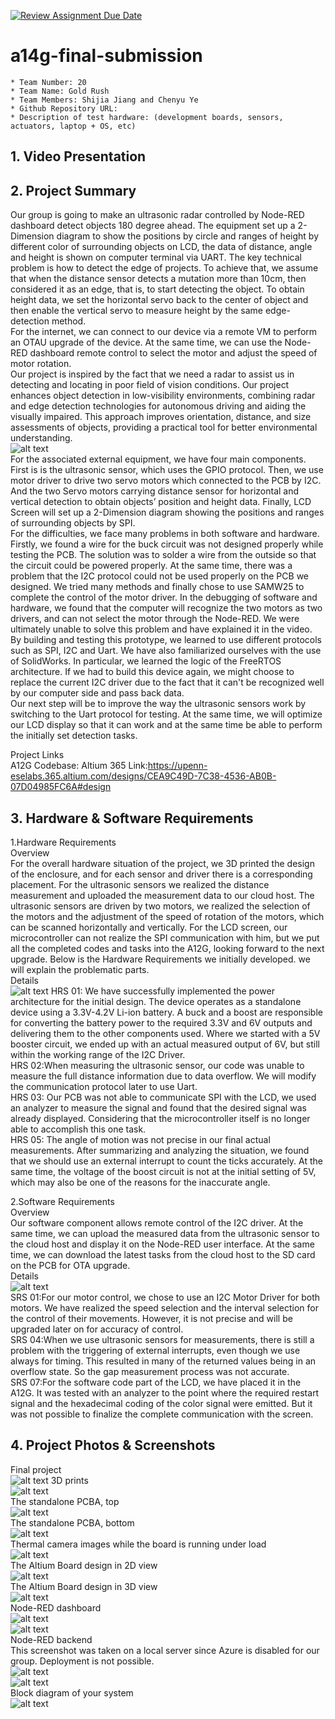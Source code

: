 [![Review Assignment Due Date](https://classroom.github.com/assets/deadline-readme-button-24ddc0f5d75046c5622901739e7c5dd533143b0c8e959d652212380cedb1ea36.svg)](https://classroom.github.com/a/kzkUPShx)
# a14g-final-submission

    * Team Number: 20
    * Team Name: Gold Rush
    * Team Members: Shijia Jiang and Chenyu Ye
    * Github Repository URL: 
    * Description of test hardware: (development boards, sensors, actuators, laptop + OS, etc) 

## 1. Video Presentation

## 2. Project Summary  

Our group is going to make an ultrasonic radar controlled by Node-RED dashboard detect objects 180 degree ahead. The equipment set up a 2-Dimension diagram to show the positions by circle and ranges of height by different color of surrounding objects on LCD, the data of distance, angle and height is shown on computer terminal via UART. The key technical problem is how to detect the edge of projects. To achieve that, we assume that when the distance sensor detects a mutation more than 10cm, then considered it as an edge, that is, to start detecting the object. To obtain height data, we set the horizontal servo back to the center of object and then enable the vertical servo to measure height by the same edge-detection method.  
For the internet, we can connect to our device via a remote VM to perform an OTAU upgrade of the device. At the same time, we can use the Node-RED dashboard remote control to select the motor and adjust the speed of motor rotation.  
Our project is inspired by the fact that we need a radar to assist us in detecting and locating in poor field of vision conditions. Our project enhances object detection in low-visibility environments, combining radar and edge detection technologies for autonomous driving and aiding the visually impaired. This approach improves orientation, distance, and size assessments of objects, providing a practical tool for better environmental understanding.  
![alt text](image.png)  
For the associated external equipment, we have four main components. First is is the ultrasonic sensor, which uses the GPIO protocol.  Then, we use motor driver to drive two servo motors which connected to the PCB by I2C. And the two Servo motors carrying distance sensor for horizontal and vertical detection to obtain objects’ position and height data. Finally, LCD Screen will set up a 2-Dimension diagram showing the positions and ranges of surrounding objects by SPI.  
For the difficulties, we face many problems in both software and hardware. Firstly, we found a wire for the buck circuit was not designed properly while testing the PCB. The solution was to solder a wire from the outside so that the circuit could be powered properly. At the same time, there was a problem that the I2C protocol could not be used properly on the PCB we designed. We tried many methods and finally chose to use SAMW25 to complete the control of the motor driver. In the debugging of software and hardware, we found that the computer will recognize the two motors as two drivers, and can not select the motor through the Node-RED. We were ultimately unable to solve this problem and have explained it in the video.  
By building and testing this prototype, we learned to use different protocols such as SPI, I2C and Uart. We have also familiarized ourselves with the use of SolidWorks. In particular, we learned the logic of the FreeRTOS architecture. If we had to build this device again, we might choose to replace the current I2C driver due to the fact that it can't be recognized well by our computer side and pass back data.  
Our next step will be to improve the way the ultrasonic sensors work by switching to the Uart protocol for testing. At the same time, we will optimize our LCD display so that it can work and at the same time be able to perform the initially set detection tasks.

Project Links  
A12G Codebase:
Altium 365 Link:https://upenn-eselabs.365.altium.com/designs/CEA9C49D-7C38-4536-AB0B-07D04985FC6A#design  

## 3. Hardware & Software Requirements

1.Hardware Requirements  
Overview  
For the overall hardware situation of the project, we 3D printed the design of the enclosure, and for each sensor and driver there is a corresponding placement. For the ultrasonic sensors we realized the distance measurement and uploaded the measurement data to our cloud host. The ultrasonic sensors are driven by two motors, we realized the selection of the motors and the adjustment of the speed of rotation of the motors, which can be scanned horizontally and vertically. For the LCD screen, our microcontroller can not realize the SPI communication with him, but we put all the completed codes and tasks into the A12G, looking forward to the next upgrade. Below is the Hardware Requirements we initially developed. we will explain the problematic parts.  
Details  
![alt text](image-1.png)
HRS 01: We have successfully implemented the power architecture for the initial design. The device operates as a standalone device using a 3.3V-4.2V Li-ion battery. A buck and a boost are responsible for converting the battery power to the required 3.3V and 6V outputs and delivering them to the other components used. Where we started with a 5V booster circuit, we ended up with an actual measured output of 6V, but still within the working range of the I2C Driver.  
HRS 02:When measuring the ultrasonic sensor, our code was unable to measure the full distance information due to data overflow. We will modify the communication protocol later to use Uart.  
HRS 03: Our PCB was not able to communicate SPI with the LCD, we used an analyzer to measure the signal and found that the desired signal was already displayed. Considering that the microcontroller itself is no longer able to accomplish this one task.  
HRS 05: The angle of motion was not precise in our final actual measurements. After summarizing and analyzing the situation, we found that we should use an external interrupt to count the ticks accurately. At the same time, the voltage of the boost circuit is not at the initial setting of 5V, which may also be one of the reasons for the inaccurate angle.  
  
2.Software Requirements  
Overview  
Our software component allows remote control of the I2C driver. At the same time, we can upload the measured data from the ultrasonic sensor to the cloud host and display it on the Node-RED user interface. At the same time, we can download the latest tasks from the cloud host to the SD card on the PCB for OTA upgrade.  
Details  
![alt text](image-3.png)  
SRS 01:For our motor control, we chose to use an I2C Motor Driver for both motors. We have realized the speed selection and the interval selection for the control of their movements. However, it is not precise and will be upgraded later on for accuracy of control.  
SRS 04:When we use ultrasonic sensors for measurements, there is still a problem with the triggering of external interrupts, even though we use always for timing. This resulted in many of the returned values being in an overflow state. So the gap measurement process was not accurate.  
SRS 07:For the software code part of the LCD, we have placed it in the A12G. It was tested with an analyzer to the point where the required restart signal and the hexadecimal coding of the color signal were emitted. But it was not possible to finalize the complete communication with the screen.  

## 4. Project Photos & Screenshots

Final project  
![alt text](12f9a6244f48c58ec52ccefa9b86e3e.jpg)
3D prints  
![alt text](a71c626a48398ebfe62c68dd3ff807c.jpg)  
The standalone PCBA, top  
![alt text](b0290145b9e9ccb07a70e39e7df4941.jpg)  
The standalone PCBA, bottom  
![alt text](810484dbf68da9a987f6a64e8ed76f4.jpg)  
Thermal camera images while the board is running under load  
![alt text](4317828e610ba65b9bc20d6559e2246.jpg)  
The Altium Board design in 2D view  
![alt text](15d4e210196b0af4ec8f22fb52624a9.png)  
The Altium Board design in 3D view  
![alt text](image-4.png)  
Node-RED dashboard  
![alt text](8fbacc02e9e88e4940e3a2252b3f0d7.png)  
![alt text](a63e87757456bf18a6f151c95600898.png)  
Node-RED backend  
This screenshot was taken on a local server since Azure is disabled for our group. Deployment is not possible.  
![alt text](338625901e33e7c21728bd7e44ee140.png)  
![alt text](ea6626ba243fdfc913145d92552c967.png)  
Block diagram of your system  
![alt text](image.png) 
